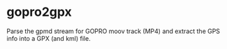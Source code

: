# gopro2gpx
Parse the gpmd stream for GOPRO moov track (MP4) and extract the GPS info into a GPX (and kml) file.
